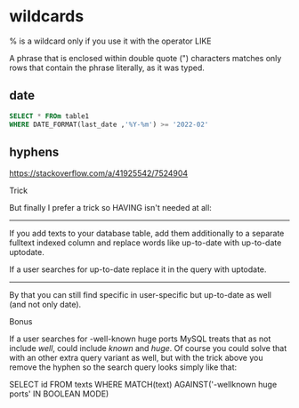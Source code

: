 # wildcards

% is a wildcard only if you use it with the operator LIKE

A phrase that is enclosed within double quote (") characters matches only rows that contain the phrase literally, as it was typed.


## date

```sql
SELECT * FROm table1
WHERE DATE_FORMAT(last_date ,'%Y-%m') >= '2022-02'
```

## hyphens

https://stackoverflow.com/a/41925542/7524904

Trick

But finally I prefer a trick so HAVING isn't needed at all:

---

If you add texts to your database table, add them additionally to a separate fulltext indexed column and replace words like up-to-date with up-to-date uptodate.

If a user searches for up-to-date replace it in the query with uptodate.

---

By that you can still find specific in user-specific but up-to-date as well (and not only date).

Bonus

If a user searches for -well-known huge ports MySQL treats that as not include *well*, could include *known* and *huge*. Of course you could solve that with an other extra query variant as well, but with the trick above you remove the hyphen so the search query looks simply like that:

SELECT id
FROM texts
WHERE MATCH(text) AGAINST('-wellknown huge ports' IN BOOLEAN MODE)
